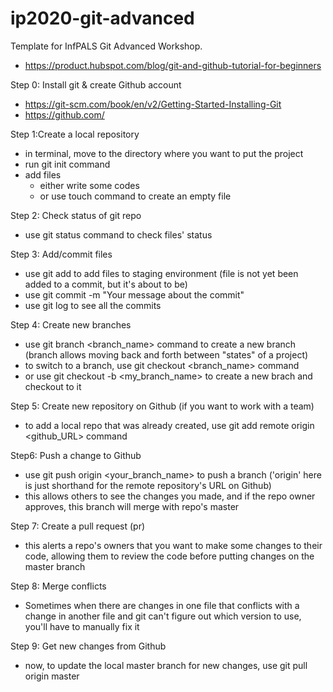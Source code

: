 # ip2020-git-advanced
Template for InfPALS Git Advanced Workshop.

- https://product.hubspot.com/blog/git-and-github-tutorial-for-beginners


Step 0: Install git & create Github account
- https://git-scm.com/book/en/v2/Getting-Started-Installing-Git
- https://github.com/

Step 1:Create a local repository
- in terminal, move to the directory where you want to put the project
- run git init command
- add files
  - either write some codes
  - or use touch command to create an empty file

Step 2: Check status of git repo
- use git status command to check files' status

Step 3: Add/commit files
- use git add <filename> to add files to staging environment 
  (file is not yet been added to a commit, but it's about to be)
- use git commit -m "Your message about the commit"
- use git log to see all the commits

Step 4: Create new branches
- use git branch <branch_name> command to create a new branch 
  (branch allows moving back and forth between "states" of a project)
- to switch to a branch, use git checkout <branch_name> command
- or use git checkout -b <my_branch_name> to create a new brach and checkout to it

Step 5: Create new repository on Github (if you want to work with a team)
- to add a local repo that was already created, use git add remote origin <github_URL> command

Step6: Push a change to Github
- use git push origin <your_branch_name> to push a branch 
  ('origin' here is just shorthand for the remote repository's URL on Github)
- this allows others to see the changes you made, and if the repo owner approves, this branch will merge with repo's master

Step 7: Create a pull request (pr)
- this alerts a repo's owners that you want to make some changes to their code, 
  allowing them to review the code before putting changes on the master branch

Step 8: Merge conflicts
- Sometimes when there are changes in one file that conflicts with a change in another file 
  and git can't figure out which version to use, you'll have to manually fix it


Step 9: Get new changes from Github
- now, to update the local master branch for new changes, use git pull origin master
